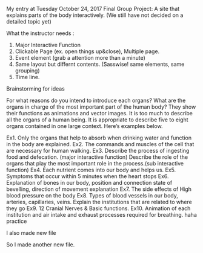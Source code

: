 My entry at Tuesday October 24, 2017
Final Group Project: A site that explains parts of the body interactively. 
						         (We still have not decided on a detailed topic yet)
                     
What the instructor needs :

1. Major Interactive Function
2. Clickable Page (ex. open things up&close), Multiple page.
3. Event element (grab a attention more than a minute)
4. Same layout but differnt contents. (Sasswise! same elements, same grouping)
5. Time line.

Brainstorming for ideas

For what reasons do you intend to introduce each organs? 
What are the organs in charge of the most important part of the human body? 
They show their functions as animations and vector images. 
It is too much to describe all the organs of a human being. 
It is appropriate to describe five to eight organs contained in one large context. Here’s examples below. 

Ex1. Only the organs that help to absorb when drinking water and function in the body are explained. 
Ex2. The commands and muscles of the cell that are necessary for human walking. 
Ex3. Describe the process of ingesting food and defecation. (major interactive function) 
     Describe the role of the organs that play the most important role in the process.(sub interactive function) 
Ex4. Each nutrient comes into our body and helps us. 
Ex5. Symptoms that occur within 5 minutes when the heart stops 
Ex6. Explanation of bones in our body, position and connection state of bevelling, direction of movement explanation 
Ex7. The side effects of High blood pressure on the body 
Ex8. Types of blood vessels in our body, arteries, capillaries, veins. 
     Explain the institutions that are related to where they go 
Ex9. 12 Cranial Nerves & Basic functions. 
Ex10. Animation of each institution and air intake and exhaust processes required for breathing.
haha practice


I also made new file

So I made another new file. 